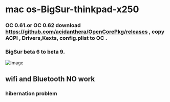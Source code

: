 # mac os-BigSur-thinkpad-x250
### OC 0.61.or OC 0.62 download https://github.com/acidanthera/OpenCorePkg/releases  , copy ACPI , Drivers,Kexts, config.plist to OC .

### BigSur beta 6 to beta 9.

![image](https://github.com/teddytaod/macos-BigSur-thinkpad-x250/blob/master/BigSur-beta6.png)
## wifi and Bluetooth NO work
###  hibernation problem
